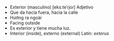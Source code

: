 - Exterior (masculino)	[eks.teˈɾjoɾ]	Adjetivo
- Que da hacia fuera, hacia la calle
- Hướng ra ngoài
- Facing outside
- Es exterior y tiene mucha luz.
- Interior (inside), externo (external)	Latín: *exterus*